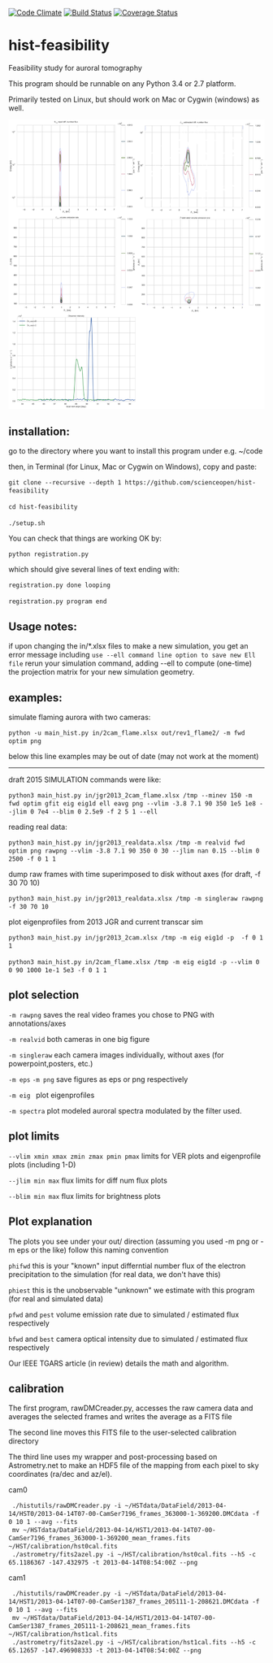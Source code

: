[![Code Climate](https://codeclimate.com/github/scienceopen/hist-feasibility/badges/gpa.svg)](https://codeclimate.com/github/scienceopen/hist-feasibility)
[![Build Status](https://travis-ci.org/scienceopen/hist-feasibility.svg)](https://travis-ci.org/scienceopen/hist-feasibility)
[![Coverage Status](https://coveralls.io/repos/scienceopen/hist-feasibility/badge.svg?branch=master)](https://coveralls.io/r/scienceopen/hist-feasibility?branch=master)

hist-feasibility
================
Feasibility study for auroral tomography

This program should be runnable on any Python 3.4 or 2.7 platform. 

Primarily tested on Linux, but should work on Mac or Cygwin (windows) as well.

![montage of output](doc/montout.png "montage of output")

installation:
------------
go to the directory where you want to install this program under e.g. ~/code

then, in Terminal (for Linux, Mac or Cygwin on Windows), copy and paste:

    git clone --recursive --depth 1 https://github.com/scienceopen/hist-feasibility

    cd hist-feasibility

    ./setup.sh

You can check that things are working OK by:

    python registration.py

which should give several lines of text ending with:

    registration.py done looping

    registration.py program end


Usage notes:
------------
if upon changing the in/*.xlsx files to make a new simulation, you get an error message
including
``` use --ell command line option to save new Ell file ```
rerun your simulation command, adding --ell to compute (one-time) the projection
matrix for your new simulation geometry.

examples:
---------

simulate flaming aurora with two cameras:

    python -u main_hist.py in/2cam_flame.xlsx out/rev1_flame2/ -m fwd optim png

below this line examples may be out of date (may not work at the moment)

------------

draft 2015 SIMULATION commands were like:
    
    python3 main_hist.py in/jgr2013_2cam_flame.xlsx /tmp --minev 150 -m fwd optim gfit eig eig1d ell eavg png --vlim -3.8 7.1 90 350 1e5 1e8 --jlim 0 7e4 --blim 0 2.5e9 -f 2 5 1 --ell
    
reading real data:

    python3 main_hist.py in/jgr2013_realdata.xlsx /tmp -m realvid fwd optim png rawpng --vlim -3.8 7.1 90 350 0 30 --jlim nan 0.15 --blim 0 2500 -f 0 1 1

dump raw frames with time superimposed to disk without axes (for draft, -f 30 70 10)
    
    python3 main_hist.py in/jgr2013_realdata.xlsx /tmp -m singleraw rawpng -f 30 70 10

plot eigenprofiles from 2013 JGR and current transcar sim
    
    python3 main_hist.py in/jgr2013_2cam.xlsx /tmp -m eig eig1d -p  -f 0 1 1

    python3 main_hist.py in/2cam_flame.xlsx /tmp -m eig eig1d -p --vlim 0 0 90 1000 1e-1 5e3 -f 0 1 1

plot selection
---------------
```-m rawpng``` saves the real video frames you chose to PNG with annotations/axes

```-m realvid``` both cameras in one big figure

```-m singleraw``` each camera images individually, without axes (for powerpoint,posters, etc.)

```-m eps``` ```-m png``` save figures as eps or png respectively

```-m eig ``` plot eigenprofiles

```-m spectra``` plot modeled auroral spectra modulated by the filter used.

plot limits
------------
``` --vlim xmin xmax zmin zmax pmin pmax ```  limits for VER plots and eigenprofile plots (including 1-D)

``` --jlim min max ``` flux limits for diff num flux plots

``` --blim min max ``` flux limits for brightness plots

Plot explanation
-----------------
The plots you see under your out/ direction (assuming you used -m png or -m eps or the like)
follow this naming convention

``` phifwd ``` this is your "known" input differntial number flux of the electron precipitation 
to the simulation (for real data, we don't have this)

``` phiest ``` this is the unobservable "unknown" we estimate with this program (for real and simulated data)

``` pfwd ``` and ``` pest ``` volume emission rate due to simulated / estimated flux respectively

``` bfwd ``` and ``` best ``` camera optical intensity due to simulated / estimated flux respectively

Our IEEE TGARS article (in review) details the math and algorithm.

calibration
-------------
The first program, rawDMCreader.py, accesses the raw camera data and averages the selected frames and writes the average as a FITS file

The second line moves this FITS file to the user-selected calibration directory

The third line uses my wrapper and post-processing based on Astrometry.net to make an HDF5 file of the mapping from each pixel to sky coordinates (ra/dec and az/el). 

cam0
```
 ./histutils/rawDMCreader.py -i ~/HSTdata/DataField/2013-04-14/HST0/2013-04-14T07-00-CamSer7196_frames_363000-1-369200.DMCdata -f 0 10 1 --avg --fits
 mv ~/HSTdata/DataField/2013-04-14/HST1/2013-04-14T07-00-CamSer7196_frames_363000-1-369200_mean_frames.fits ~/HST/calibration/hst0cal.fits
 ./astrometry/fits2azel.py -i ~/HST/calibration/hst0cal.fits --h5 -c 65.1186367 -147.432975 -t 2013-04-14T08:54:00Z --png
```

cam1
```
 ./histutils/rawDMCreader.py -i ~/HSTdata/DataField/2013-04-14/HST1/2013-04-14T07-00-CamSer1387_frames_205111-1-208621.DMCdata -f 0 10 1 --avg --fits
 mv ~/HSTdata/DataField/2013-04-14/HST1/2013-04-14T07-00-CamSer1387_frames_205111-1-208621_mean_frames.fits ~/HST/calibration/hst1cal.fits
 ./astrometry/fits2azel.py -i ~/HST/calibration/hst1cal.fits --h5 -c 65.12657 -147.496908333 -t 2013-04-14T08:54:00Z --png
```

